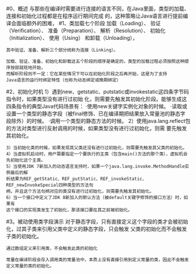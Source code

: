 #0、概述
    与那些在编译时需要进行连接的语言不同，在Java里面，类型的加载、连接和初始化过程都是在程序运行期间完成
    的，这种策略让Java语言进行提前编译会面临额外的困难，
#1、类加载七个阶段
    加载（Loading）、
    验证（Verification）、
    准备（Preparation）、
    解析（Resolution）、
    初始化（Initialization）、
    使用（Using）
    和卸载（Unloading），
    
    其中验证、准备、解析三个部分统称为连接（Linking）。
    
    加载、验证、准备、初始化和卸载这五个阶段的顺序是确定的，类型的加载过程必须按照这种顺序按部就班地开始，
    而解析阶段则不一定：它在某些情况下可以在初始化阶段之后再开始，这是为了支持
    Java语言的运行时绑定特性（也称为动态绑定或晚期绑定）
#2、初始化时机
    1）遇到new、getstatic、putstatic或invokestatic这四条字节码指令时，如果类型没有进行过初始
    化，则需要先触发其初始化阶段。能够生成这四条指令的典型Java代码场景有：
    ·使用new关键字实例化对象的时候。
    ·读取或设置一个类型的静态字段（被final修饰、已在编译期把结果放入常量池的静态字段除外）的时候。
    ·调用一个类型的静态方法的时候。
    2）使用java.lang.reflect包的方法对类型进行反射调用的时候，如果类型没有进行过初始化，则需
    要先触发其初始化。
    
    3）当初始化类的时候，如果发现其父类还没有进行过初始化，则需要先触发其父类的初始化。
    4）当虚拟机启动时，用户需要指定一个要执行的主类（包含main()方法的那个类），虚拟机会先初始化这个主类。
    5）当使用JDK 7新加入的动态语言支持时，如果一个java.lang.invoke.MethodHandle实例最后的解
    析结果为REF_getStatic、REF_putStatic、REF_invokeStatic、REF_newInvokeSpecial四种类型的方法句
    柄，并且这个方法句柄对应的类没有进行过初始化，则需要先触发其初始化。
    6）当一个接口中定义了JDK 8新加入的默认方法（被default关键字修饰的接口方法）时，如果有
    这个接口的实现类发生了初始化，那该接口要在其之前被初始化。
    
#3。被动使用类字段演示
    对于静态字段，只有直接定义这个字段的类才会被初始化，过其子类来引用父类中定义的静态字段，只会触发
    父类的初始化而不会触发子类的初始化。
    
    通过数组定义来引用类，不会触发此类的初始化
    
    常量在编译阶段会存入调用类的常量池中，本质上没有直接引用到定义常量的类，因此不会触发定义常量的类的初始化。
